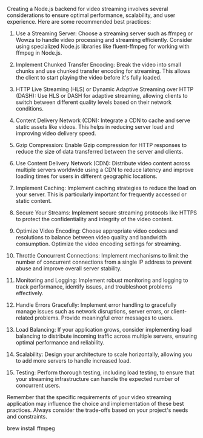 Creating a Node.js backend for video streaming involves several considerations to ensure optimal performance, scalability, and user experience. Here are some recommended best practices:

1. Use a Streaming Server:
Choose a streaming server such as ffmpeg or Wowza to handle video processing and streaming efficiently.
Consider using specialized Node.js libraries like fluent-ffmpeg for working with ffmpeg in Node.js.

2. Implement Chunked Transfer Encoding:
Break the video into small chunks and use chunked transfer encoding for streaming. This allows the client to start playing the video before it's fully loaded.

3. HTTP Live Streaming (HLS) or Dynamic Adaptive Streaming over HTTP (DASH):
Use HLS or DASH for adaptive streaming, allowing clients to switch between different quality levels based on their network conditions.

4. Content Delivery Network (CDN):
Integrate a CDN to cache and serve static assets like videos. This helps in reducing server load and improving video delivery speed.

5. Gzip Compression:
Enable Gzip compression for HTTP responses to reduce the size of data transferred between the server and clients.

6. Use Content Delivery Network (CDN):
Distribute video content across multiple servers worldwide using a CDN to reduce latency and improve loading times for users in different geographic locations.

7. Implement Caching:
Implement caching strategies to reduce the load on your server. This is particularly important for frequently accessed or static content.

8. Secure Your Streams:
Implement secure streaming protocols like HTTPS to protect the confidentiality and integrity of the video content.

9. Optimize Video Encoding:
Choose appropriate video codecs and resolutions to balance between video quality and bandwidth consumption. Optimize the video encoding settings for streaming.

10. Throttle Concurrent Connections:
Implement mechanisms to limit the number of concurrent connections from a single IP address to prevent abuse and improve overall server stability.

11. Monitoring and Logging:
Implement robust monitoring and logging to track performance, identify issues, and troubleshoot problems effectively.

12. Handle Errors Gracefully:
Implement error handling to gracefully manage issues such as network disruptions, server errors, or client-related problems. Provide meaningful error messages to users.

13. Load Balancing:
If your application grows, consider implementing load balancing to distribute incoming traffic across multiple servers, ensuring optimal performance and reliability.

14. Scalability:
Design your architecture to scale horizontally, allowing you to add more servers to handle increased load.

15. Testing:
Perform thorough testing, including load testing, to ensure that your streaming infrastructure can handle the expected number of concurrent users.

Remember that the specific requirements of your video streaming application may influence the choice and implementation of these best practices. Always consider the trade-offs based on your project's needs and constraints.


brew install ffmpeg

